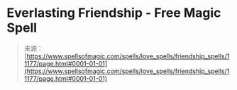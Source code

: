 <!--yml
category: 未分类
date: 2024-06-12 18:48:14
-->

# Everlasting Friendship - Free Magic Spell

> 来源：[https://www.spellsofmagic.com/spells/love_spells/friendship_spells/11177/page.html#0001-01-01](https://www.spellsofmagic.com/spells/love_spells/friendship_spells/11177/page.html#0001-01-01)